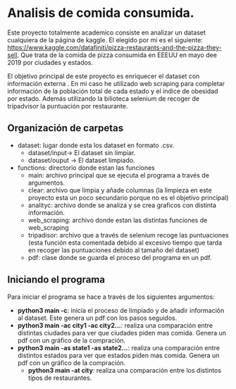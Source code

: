 # Analisis de comida consumida.

Este proyecto totalmente academico consiste en analizar un dataset cualquiera de la página de kaggle. El elegido por mi es el siguiente: https://www.kaggle.com/datafiniti/pizza-restaurants-and-the-pizza-they-sell. Que trata de la comida de pizza consumida en EEEUU en mayo dee 2019 por ciudades y estados.

El objetivo principal de este proyecto es enriquecer el dataset con información externa . En mi caso he utilizado web scraping para completar información de la población total de cada estado y el indice de obesidad por estado. Además utilizando la bilioteca selenium de recoger de tripadvisor la puntuación por restaurante.

## Organización de carpetas

- dataset: lugar donde esta los dataset en formato .csv.
  - dataset/input-> El dataset sin limpiar.
  - dataset/ouput -> El dataset limpiado.
- functions: directorio donde estan las funciones
  - main: archivo principal que se ejecuta el programa a través de argumentos.
  - clear: archivo que limpia y añade columnas (la limpieza en este proyecto esta un poco secundario porque no es el objetivo principal)
  - analityc: archivo donde se analiza y se crea graficos con distinta información.
  - web_scraping: archivo donde estan las distintas funciones de web_scraping
  - tripadisor: archivo que a través de selenium recoge las puntuaciones (esta función esta comentada debido al excesivo tiempo que tarda en recoger las puntuaciones debido al tamaño del dataset)
  - pdf: clase donde se guarda el proceso del programa en un pdf.

## Iniciando el programa

Para iniciar el programa se hace a través de los siguientes argumentos:

- **python3 main -c**: inicia el proceso de limpiado y de añadir información al dataset. Este genera un pdf con los pasos seguidos.
- **python3 main -ac city1 -ac city2...**: realiza una comparación entre distintas ciudades para ver que ciudades piden mas comida. Genera un pdf con un gráfico de la compración.
- **python3 main -as state1 -as state2...**: realiza una comparación entre distintos estados para ver que estados piden mas comida. Genera un pdf con un gráfico de la compración.
  - **python3 main -at city**: realiza una comparación entre los distintos tipos de restaurantes.